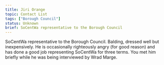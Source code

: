 ```yaml
---
title: Jiri Orange
topic: Contact List
tags: ["Borough Council"]
status: Unknown
brief: SoCentWa representative to the Borough Council
---
```


SoCentWa representative to the Borough Council. Balding, dressed well but inexpensively. He is occasionally righteously angry (for good reason) and has done a good job representing SoCentWa for three terms. You met him briefly while he was being interviewed by Wrad Marge. 
